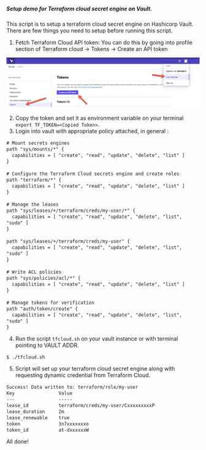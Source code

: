 ##### Setup demo for Terraform cloud secret engine on Vault. 

This script is to setup a terraform cloud secret engine on Hashicorp Vault. 
There are few things you need to setup before running this script. 

1. Fetch Terraform Cloud API token: You can do this by going into profile section of Terraform cloud -> Tokens -> Create an API token

![image](tftoken.jpg)

2. Copy the token and set it as environment variable on your terminal `export TF_TOKEN=<Copied Token>`. 
3. Login into vault with appropriate policy attached, in general :

```
# Mount secrets engines
path "sys/mounts/*" {
  capabilities = [ "create", "read", "update", "delete", "list" ]
}

# Configure the Terraform Cloud secrets engine and create roles
path "terraform/*" {
  capabilities = [ "create", "read", "update", "delete", "list" ]
}

# Manage the leases
path "sys/leases/+/terraform/creds/my-user/*" {
  capabilities = [ "create", "read", "update", "delete", "list", "sudo" ]
}

path "sys/leases/+/terraform/creds/my-user" {
  capabilities = [ "create", "read", "update", "delete", "list", "sudo" ]
}

# Write ACL policies
path "sys/policies/acl/*" {
  capabilities = [ "create", "read", "update", "delete", "list" ]
}

# Manage tokens for verification
path "auth/token/create" {
  capabilities = [ "create", "read", "update", "delete", "list", "sudo" ]
}

```

4.  Run the script `tfcloud.sh` on your vault instance or with terminal pointing to VAULT ADDR.
```
$ ./tfcloud.sh
```

5. Script will set up your terraform cloud secret engine along with requesting dynamic credential from Terraform Cloud. 

```
Success! Data written to: terraform/role/my-user
Key                Value
---                -----
lease_id           terraform/creds/my-user/CxxxxxxxxxP
lease_duration     2m
lease_renewable    true
token              3n7xxxxxxxo
token_id           at-dxxxxxxW
```

All done!